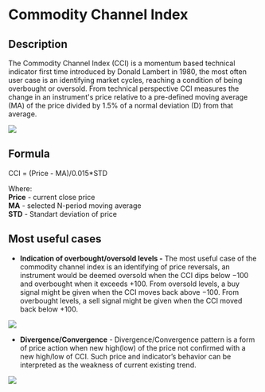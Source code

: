 # Commodity Channel Index

## Description

The Commodity Channel Index​ \(CCI\) is a momentum based technical indicator first time introduced by Donald Lambert in 1980, the most often user case is an identifying market cycles, reaching a condition of being overbought or oversold. From technical perspective CCI measures the change in an instrument's price relative to a pre-defined moving average \(MA\) of the price divided by 1.5% of a normal deviation \(D\) from that average.

![](../../../../.gitbook/assets/image-46.png)

## Formula

CCI = \(Price - MA\)/0.015\*STD

Where:  
**Price** - current close price  
**MA** - selected N-period moving average  
**STD** - Standart deviation of price

## Most useful cases

* **Indication of overbought/oversold levels -**   The most useful case of the commodity channel index is an identifying of price reversals, an instrument would be deemed oversold when the CCI dips below −100 and overbought when it exceeds +100. From oversold levels, a buy signal might be given when the CCI moves back above −100. From overbought levels, a sell signal might be given when the CCI moved back below +100.

![](../../../../.gitbook/assets/image-42.png)

* **Divergence/Convergence** - Divergence/Convergence pattern is a form of price action when new high\(low\) of the price not confirmed with a new high/low of  CCI. Such price and indicator’s behavior can be interpreted as the weakness of current existing trend.

![](../../../../.gitbook/assets/image-14.png)

